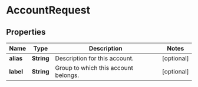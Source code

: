 

# AccountRequest


## Properties

Name | Type | Description | Notes
------------ | ------------- | ------------- | -------------
**alias** | **String** | Description for this account. |  [optional]
**label** | **String** | Group to which this account belongs. |  [optional]



